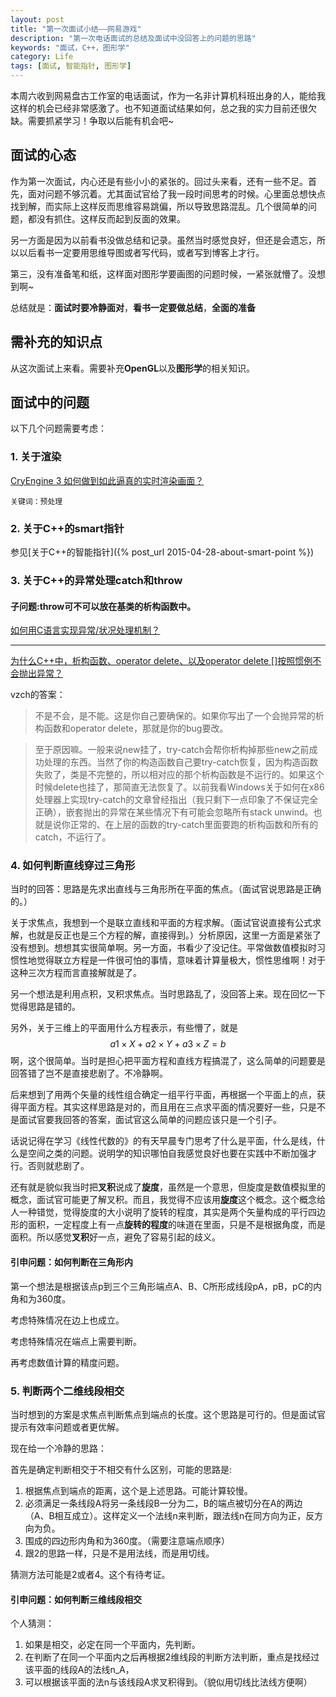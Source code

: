 ```yaml
---
layout: post
title: "第一次面试小结——网易游戏"
description: "第一次电话面试的总结及面试中没回答上的问题的思路"
keywords: "面试，C++，图形学"
category: Life
tags: [面试, 智能指针, 图形学]
---
```


本周六收到网易盘古工作室的电话面试，作为一名非计算机科班出身的人，能给我这样的机会已经非常感激了。也不知道面试结果如何，总之我的实力目前还很欠缺。需要抓紧学习！争取以后能有机会吧~

## 面试的心态

作为第一次面试，内心还是有些小小的紧张的。回过头来看，还有一些不足。首先，面对问题不够沉着。尤其面试官给了我一段时间思考的时候。心里面总想快点找到解，而实际上这样反而思维容易跳偏，所以导致思路混乱。几个很简单的问题，都没有抓住。这样反而起到反面的效果。

另一方面是因为以前看书没做总结和记录。虽然当时感觉良好，但还是会遗忘，所以以后看书一定要用思维导图或者写代码，或者写到博客上才行。

第三，没有准备笔和纸，这样面对图形学要画图的问题时候，一紧张就懵了。没想到啊~

总结就是：**面试时要冷静面对**，**看书一定要做总结**，**全面的准备**

## 需补充的知识点

从这次面试上来看。需要补充**OpenGL**以及**图形学**的相关知识。

## 面试中的问题

以下几个问题需要考虑：

### 1. 关于渲染

[CryEngine 3 如何做到如此逼真的实时渲染画面？](http://www.zhihu.com/question/20787099)

    关键词：预处理

### 2. 关于C++的smart指针

参见[关于C++的智能指针]({% post_url 2015-04-28-about-smart-point %})

### 3. 关于C++的异常处理catch和throw

#### 子问题:throw可不可以放在基类的析构函数中。

[如何用C语言实现异常/状况处理机制？](http://www.zhihu.com/question/20597909/answer/32371076)


----

[为什么C++中，析构函数、operator delete、以及operator delete []按照惯例不会抛出异常？](http://www.zhihu.com/question/28592504)

vzch的答案：

>不是不会，是不能。这是你自己要确保的。如果你写出了一个会抛异常的析构函数和operator delete，那就是你的bug要改。

>至于原因嘛。一般来说new挂了，try-catch会帮你析构掉那些new之前成功处理的东西。当然了你的构造函数自己要try-catch恢复，因为构造函数失败了，类是不完整的，所以相对应的那个析构函数是不运行的。如果这个时候delete也挂了，那简直无法恢复了。以前我看Windows关于如何在x86处理器上实现try-catch的文章曾经指出（我只剩下一点印象了不保证完全正确），嵌套抛出的异常在某些情况下有可能会忽略所有stack unwind。也就是说你正常的、在上层的函数的try-catch里面要跑的析构函数和所有的catch，不运行了。



### 4. 如何判断直线穿过三角形

当时的回答：思路是先求出直线与三角形所在平面的焦点。（面试官说思路是正确的。）

关于求焦点，我想到一个是联立直线和平面的方程求解。（面试官说直接有公式求解，也就是反正也是三个方程的解，直接得到。）分析原因，这里一方面是紧张了没有想到。想想其实很简单啊。另一方面，书看少了没记住。平常做数值模拟时习惯性地觉得联立方程是一件很可怕的事情，意味着计算量极大，惯性思维啊！对于这种三次方程而言直接解就是了。

另一个想法是利用点积，叉积求焦点。当时思路乱了，没回答上来。现在回忆一下觉得思路是错的。

另外，关于三维上的平面用什么方程表示，有些懵了，就是$$ a1 \times X + a2 \times Y + a3 \times Z = b $$啊，这个很简单。当时是担心把平面方程和直线方程搞混了，这么简单的问题要是回答错了岂不是直接悲剧了。不冷静啊。

后来想到了用两个矢量的线性组合确定一组平行平面，再根据一个平面上的点，获得平面方程。其实这样思路是对的，而且用在三点求平面的情况要好一些，只是不是面试官要我回答的答案，面试官这么简单的问题应该只是一个引子。

话说记得在学习《线性代数的》的有天早晨专门思考了什么是平面，什么是线，什么是空间之类的问题。说明学的知识哪怕自我感觉良好也要在实践中不断加强才行。否则就悲剧了。

还有就是貌似我当时把**叉积**说成了**旋度**，虽然是一个意思，但旋度是数值模拟里的概念，面试官可能更了解叉积。而且，我觉得不应该用**旋度**这个概念。这个概念给人一种错觉，觉得旋度的大小说明了旋转的程度，其实是两个矢量构成的平行四边形的面积，一定程度上有一点**旋转的程度**的味道在里面，只是不是根据角度，而是面积。所以感觉**叉积**好一点，避免了容易引起的歧义。

#### 引申问题：如何判断在三角形内

第一个想法是根据该点p到三个三角形端点A、B、C所形成线段pA，pB，pC的内角和为360度。

考虑特殊情况在边上也成立。

考虑特殊情况在端点上需要判断。

再考虑数值计算的精度问题。

### 5. 判断两个二维线段相交

当时想到的方案是求焦点判断焦点到端点的长度。这个思路是可行的。但是面试官提示有效率问题或者更优解。

现在给一个冷静的思路：

首先是确定判断相交于不相交有什么区别，可能的思路是:

1. 根据焦点到端点的距离，这个是上述思路。可能计算较慢。
2. 必须满足一条线段A将另一条线段B一分为二，B的端点被切分在A的两边（A、B相互成立）。这样定义一个法线n来判断，跟法线n在同方向为正，反方向为负。
3. 围成的四边形内角和为360度。（需要注意端点顺序）
4. 跟2的思路一样，只是不是用法线，而是用切线。

猜测方法可能是2或者4。这个有待考证。

#### 引申问题：如何判断三维线段相交

个人猜测：

1. 如果是相交，必定在同一个平面内，先判断。
2. 在判断了在同一个平面内之后再根据2维线段的判断方法判断，重点是找经过该平面的线段A的法线n_A，
3. 可以根据该平面的法n与该线段A求叉积得到。（貌似用切线比法线方便啊）
